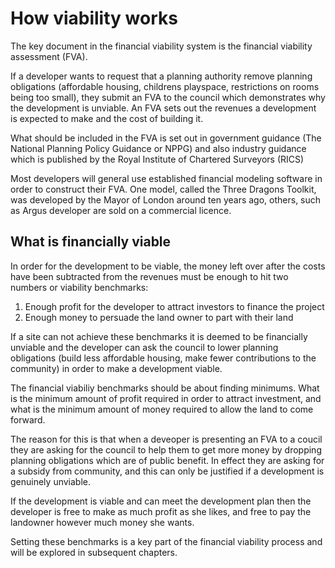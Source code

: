 # How viability works

The key document in the financial viability system is the financial viability assessment (FVA). 

If a developer wants to request that a planning authority remove planning obligations (affordable housing, childrens playspace, restrictions on rooms being too small), they submit an FVA to the council which demonstrates why the development is unviable. An FVA sets out the revenues a development is expected to make and the cost of building it.

What should be included in the FVA is set out in government guidance \(The National Planning Policy Guidance or NPPG\) and also industry guidance which is published by the Royal Institute of Chartered Surveyors \(RICS\) 

Most developers will general use established financial modeling software in order to construct their FVA. One model, called the Three Dragons Toolkit, was developed by the Mayor of London around ten years ago, others, such as Argus developer are sold on a commercial licence. 

## What is financially viable 

In order for the development to be viable, the money left over after the costs have been subtracted from the revenues must be enough to hit two numbers or viability benchmarks:

1. Enough profit for the developer to attract investors to finance the project
2. Enough money to persuade the land owner to part with their land

If a site can not achieve these benchmarks it is deemed to be financially unviable and the developer can ask the council to lower planning obligations \(build less affordable housing, make fewer contributions to the community\) in order to make a development viable.

The financial viabiliy benchmarks should be about finding minimums. What is the minimum amount of profit required in order to attract investment, and what is the minimum amount of money required to allow the land to come forward. 

The reason for this is that when a deveoper is presenting an FVA to a coucil they are asking for the council to help them to get more money by dropping planning obligations which are of public benefit. In effect they are asking for a subsidy from community, and this can only be justified if a development is genuinely unviable. 

If the development is viable and can meet the development plan then the developer is free to make as much profit as she likes, and free to pay the landowner however much money she wants.

Setting these benchmarks is a key part of the financial viability process and will be explored in subsequent chapters. 



